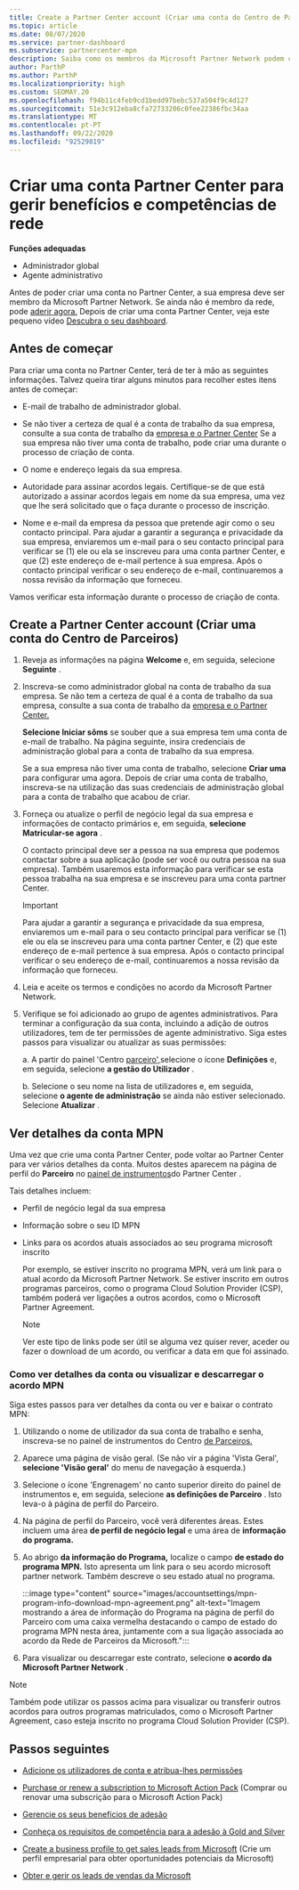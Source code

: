 ```yaml
---
title: Create a Partner Center account (Criar uma conta do Centro de Parceiros)
ms.topic: article
ms.date: 08/07/2020
ms.service: partner-dashboard
ms.subservice: partnercenter-mpn
description: Saiba como os membros da Microsoft Partner Network podem criar uma conta Partner Center para gerir os seus benefícios e competências de rede.
author: ParthP
ms.author: ParthP
ms.localizationpriority: high
ms.custom: SEOMAY.20
ms.openlocfilehash: f94b11c4feb9cd1bedd97bebc537a504f9c4d127
ms.sourcegitcommit: 51e3c912eba8cfa72733206c0fee22386fbc34aa
ms.translationtype: MT
ms.contentlocale: pt-PT
ms.lasthandoff: 09/22/2020
ms.locfileid: "92529819"
---
```

# <a name="create-a-partner-center-account-to-manage-network-benefits-and-competencies"></a>Criar uma conta Partner Center para gerir benefícios e competências de rede

**Funções adequadas**

- Administrador global
- Agente administrativo

Antes de poder criar uma conta no Partner Center, a sua empresa deve ser membro da Microsoft Partner Network. Se ainda não é membro da rede, pode [aderir agora.](https://partner.microsoft.com/commercial#) Depois de criar uma conta Partner Center, veja este pequeno vídeo [Descubra o seu dashboard](https://vimeo.com/290338211).

## <a name="before-you-begin"></a>Antes de começar

Para criar uma conta no Partner Center, terá de ter à mão as seguintes informações. Talvez queira tirar alguns minutos para recolher estes itens antes de começar:

-   E-mail de trabalho de administrador global.

-   Se não tiver a certeza de qual é a conta de trabalho da sua empresa, consulte a sua conta de trabalho da [empresa e o Partner Center](azure-active-directory-tenants-and-partner-center.md) Se a sua empresa não tiver uma conta de trabalho, pode criar uma durante o processo de criação de conta. 

-   O nome e endereço legais da sua empresa.  

-   Autoridade para assinar acordos legais. Certifique-se de que está autorizado a assinar acordos legais em nome da sua empresa, uma vez que lhe será solicitado que o faça durante o processo de inscrição.

-   Nome e e-mail da empresa da pessoa que pretende agir como o seu contacto principal. Para ajudar a garantir a segurança e privacidade da sua empresa, enviaremos um e-mail para o seu contacto principal para verificar se (1) ele ou ela se inscreveu para uma conta partner Center, e que (2) este endereço de e-mail pertence à sua empresa. Após o contacto principal verificar o seu endereço de e-mail, continuaremos a nossa revisão da informação que forneceu.

Vamos verificar esta informação durante o processo de criação de conta. 
 
## <a name="create-a-partner-center-account"></a>Create a Partner Center account (Criar uma conta do Centro de Parceiros)

1.  Reveja as informações na página **Welcome** e, em seguida, selecione **Seguinte** .

2.  Inscreva-se como administrador global na conta de trabalho da sua empresa. Se não tem a certeza de qual é a conta de trabalho da sua empresa, consulte a sua conta de trabalho da [empresa e o Partner Center.](azure-active-directory-tenants-and-partner-center.md)

    **Selecione Iniciar sôms** se souber que a sua empresa tem uma conta de e-mail de trabalho. Na página seguinte, insira credenciais de administração global para a conta de trabalho da sua empresa. 

    Se a sua empresa não tiver uma conta de trabalho, selecione **Criar uma** para configurar uma agora. Depois de criar uma conta de trabalho, inscreva-se na utilização das suas credenciais de administração global para a conta de trabalho que acabou de criar.

3.  Forneça ou atualize o perfil de negócio legal da sua empresa e informações de contacto primários e, em seguida, **selecione Matricular-se agora** . 

    O contacto principal deve ser a pessoa na sua empresa que podemos contactar sobre a sua aplicação (pode ser você ou outra pessoa na sua empresa). Também usaremos esta informação para verificar se esta pessoa trabalha na sua empresa e se inscreveu para uma conta partner Center.

    > [!IMPORTANT]  
    > Para ajudar a garantir a segurança e privacidade da sua empresa, enviaremos um e-mail para o seu contacto principal para verificar se (1) ele ou ela se inscreveu para uma conta partner Center, e (2) que este endereço de e-mail pertence à sua empresa. Após o contacto principal verificar o seu endereço de e-mail, continuaremos a nossa revisão da informação que forneceu.

4.  Leia e aceite os termos e condições no acordo da Microsoft Partner Network. 

5.  Verifique se foi adicionado ao grupo de agentes administrativos. Para terminar a configuração da sua conta, incluindo a adição de outros utilizadores, tem de ter permissões de agente administrativo. Siga estes passos para visualizar ou atualizar as suas permissões:

    a. A partir do painel 'Centro [parceiro',](https://partner.microsoft.com/dashboard/home**)selecione o ícone **Definições** e, em seguida, selecione **a gestão do Utilizador** .  

    b. Selecione o seu nome na lista de utilizadores e, em seguida, selecione **o agente de administração** se ainda não estiver selecionado. Selecione **Atualizar** .  

## <a name="view-mpn-account-details"></a>Ver detalhes da conta MPN

Uma vez que crie uma conta Partner Center, pode voltar ao Partner Center para ver vários detalhes da conta. Muitos destes aparecem na página de perfil do **Parceiro** no [painel de instrumentos](https://partner.microsoft.com/dashboard)do Partner Center .

Tais detalhes incluem:

- Perfil de negócio legal da sua empresa

- Informação sobre o seu ID MPN

- Links para os acordos atuais associados ao seu programa microsoft inscrito

  Por exemplo, se estiver inscrito no programa MPN, verá um link para o atual acordo da Microsoft Partner Network. Se estiver inscrito em outros programas parceiros, como o programa Cloud Solution Provider (CSP), também poderá ver ligações a outros acordos, como o Microsoft Partner Agreement. 

  > [!NOTE]
  > Ver este tipo de links pode ser útil se alguma vez quiser rever, aceder ou fazer o download de um acordo, ou verificar a data em que foi assinado.

### <a name="how-to-view-account-details-or-view-and-download-the-mpn-agreement"></a>Como ver detalhes da conta ou visualizar e descarregar o acordo MPN

Siga estes passos para ver detalhes da conta ou ver e baixar o contrato MPN:

1. Utilizando o nome de utilizador da sua conta de trabalho e senha, inscreva-se no painel de instrumentos do Centro [de Parceiros.](https://partner.microsoft.com/dashboard)

2. Aparece uma página de visão geral. (Se não vir a página 'Vista Geral', **selecione 'Visão geral'** do menu de navegação à esquerda.)

3. Selecione o ícone 'Engrenagem' no canto superior direito do painel de instrumentos e, em seguida, selecione **as definições de Parceiro** . Isto leva-o à página de perfil do Parceiro.

4. Na página de perfil do Parceiro, você verá diferentes áreas. Estes incluem uma área **de perfil de negócio legal** e uma área de **informação do programa.**

5. Ao abrigo **da informação do Programa,** localize o campo **de estado do programa MPN.** Isto apresenta um link para o seu acordo microsoft partner network. Também descreve o seu estado atual no programa.


   :::image type="content" source="images/accountsettings/mpn-program-info-download-mpn-agreement.png" alt-text="Imagem mostrando a área de informação do Programa na página de perfil do Parceiro com uma caixa vermelha destacando o campo de estado do programa MPN nesta área, juntamente com a sua ligação associada ao acordo da Rede de Parceiros da Microsoft.":::

6. Para visualizar ou descarregar este contrato, selecione **o acordo da Microsoft Partner Network** .  

> [!NOTE]
> Também pode utilizar os passos acima para visualizar ou transferir outros acordos para outros programas matriculados, como o Microsoft Partner Agreement, caso esteja inscrito no programa Cloud Solution Provider (CSP).

## <a name="next-steps"></a>Passos seguintes

-   [Adicione os utilizadores de conta e atribua-lhes permissões](create-user-accounts-and-set-permissions.md)

-   [Purchase or renew a subscription to Microsoft Action Pack](mpn-get-action-pack.md) (Comprar ou renovar uma subscrição para o Microsoft Action Pack)

-   [Gerencie os seus benefícios de adesão](manage-your-partner-network-benefits.md)

-   [Conheça os requisitos de competência para a adesão à Gold and Silver](https://partner.microsoft.com/membership/competencies)

-   [Create a business profile to get sales leads from Microsoft](create-a-marketing-profile.md) (Crie um perfil empresarial para obter oportunidades potenciais da Microsoft)

-   [Obter e gerir os leads de vendas da Microsoft](manage-leads.md)
